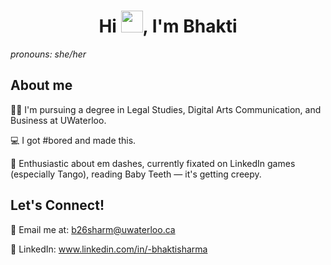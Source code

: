 ## <h1 align="center">Hi <img src="https://media.giphy.com/media/hvRJCLFzcasrR4ia7z/giphy.gif" width="35">, I'm Bhakti</h1>
_pronouns: she/her_

## About me
👩‍⚖️ I'm pursuing a degree in Legal Studies, Digital Arts Communication, and Business at UWaterloo. 

💻 I got #bored and made this.

💬 Enthusiastic about em dashes, currently fixated on LinkedIn games (especially Tango), reading Baby Teeth — it's getting creepy. 

## Let's Connect!
📧 Email me at: b26sharm@uwaterloo.ca

🤝 LinkedIn: www.linkedin.com/in/-bhaktisharma




